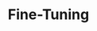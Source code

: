 ---
title: "Fine-Tuning"

categories: ['']

tags: ['Fine', 'Tuning']

arabic: ['المعايرة الدقيقة', 'الضبط الدقيق']

publishers: ['تطبيقات الذكاء الاصطناعي في خدمة اللغة العربية']

types: "word"

slug: ""
---